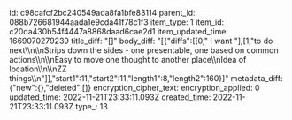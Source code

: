 id: c98cafcf2bc240549ada8fa1bfe83114
parent_id: 088b726681944aada1e9cda41f78c1f3
item_type: 1
item_id: c20da430b54f4447a8868daad6cae2d1
item_updated_time: 1669070279239
title_diff: "[]"
body_diff: "[{\"diffs\":[[0,\" I want \"],[1,\"to do next\\\n\\\nStrips down the sides - one presentable, one based on common actions\\\n\\\nEasy to move one thought to another place\\\nIdea of location\\\n\\\nZZ things\\\n\"]],\"start1\":11,\"start2\":11,\"length1\":8,\"length2\":160}]"
metadata_diff: {"new":{},"deleted":[]}
encryption_cipher_text: 
encryption_applied: 0
updated_time: 2022-11-21T23:33:11.093Z
created_time: 2022-11-21T23:33:11.093Z
type_: 13